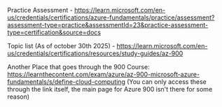 Practice Assessment - https://learn.microsoft.com/en-us/credentials/certifications/azure-fundamentals/practice/assessment?assessment-type=practice&assessmentId=23&practice-assessment-type=certification&source=docs

Topic list (As of october 30th 2025) - https://learn.microsoft.com/en-us/credentials/certifications/resources/study-guides/az-900 

Another Place that goes through the 900 Course:
https://learnthecontent.com/exam/azure/az-900-microsoft-azure-fundamentals/s/define-cloud-computing
(You can only access these through the link itself, the main page for Azure 900 isn't there for some reason)
